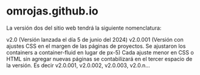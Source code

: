# omrojas.github.io

La versión dos del sitio web tendrá la siguiente nomenclatura:

v2.0 (Versión lanzada el día 5 de junio del 2024)
v2.0.001 (Versión con ajustes CSS en el margen de las páginas de proyectos. Se ajustaron los containers a container-fluid en lugar de px-5)
Cada ajuste menor en CSS o HTML sin agregar nuevas páginas se contabilizará en el tercer espacio de la versión. Es decir v2.0.001, v2.0.002, v2.0.003, v2.0.n...
